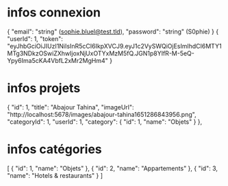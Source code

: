 # infos connexion
{
  "email": "string" (sophie.bluel@test.tld),
  "password": "string" (S0phie)
}
{
  "userId": 1,
  "token": "eyJhbGciOiJIUzI1NiIsInR5cCI6IkpXVCJ9.eyJ1c2VySWQiOjEsImlhdCI6MTY1MTg3NDkzOSwiZXhwIjoxNjUxOTYxMzM5fQ.JGN1p8YIfR-M-5eQ-Ypy6Ima5cKA4VbfL2xMr2MgHm4"
}


# infos projets
{
    "id": 1,
    "title": "Abajour Tahina",
    "imageUrl": "http://localhost:5678/images/abajour-tahina1651286843956.png",
    "categoryId": 1,
    "userId": 1,
    "category": {
      "id": 1,
      "name": "Objets"
    }
},

# infos catégories
[
  {
    "id": 1,
    "name": "Objets"
  },
  {
    "id": 2,
    "name": "Appartements"
  },
  {
    "id": 3,
    "name": "Hotels & restaurants"
  }
]